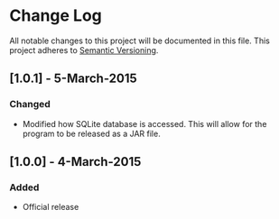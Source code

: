# Change Log
All notable changes to this project will be documented in this file.
This project adheres to [Semantic Versioning](http://semver.org/).

## [1.0.1] - 5-March-2015
### Changed
- Modified how SQLite database is accessed. This will allow for the program to be released as a JAR file.

## [1.0.0] - 4-March-2015
### Added
- Official release